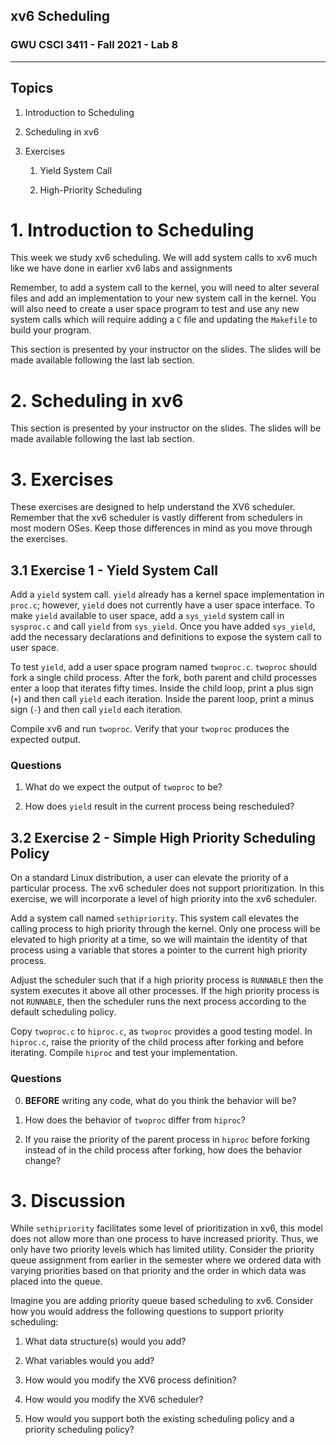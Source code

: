 ## xv6 Scheduling

### GWU CSCI 3411 - Fall 2021 - Lab 8

---

## Topics

1.  Introduction to Scheduling

2.  Scheduling in xv6

3.  Exercises

    1. Yield System Call

    2. High-Priority Scheduling

# 1. Introduction to Scheduling

This week we study xv6 scheduling. We will add system calls to xv6 much like we have done in earlier xv6 labs and assignments

Remember, to add a system call to the kernel, you will need to alter several files and add an implementation to your new system call in the kernel. You will also need to create a user space program to test and use any new system calls which will require adding a `C` file and updating the `Makefile` to build your program.

This section is presented by your instructor on the slides. The slides will be made available following the last lab section.

# 2. Scheduling in xv6

This section is presented by your instructor on the slides. The slides will be made available following the last lab section.

# 3. Exercises

These exercises are designed to help understand the XV6 scheduler. Remember that the xv6 scheduler is vastly different from schedulers in most modern OSes. Keep those differences in mind as you move through the exercises.

## 3.1 Exercise 1 - Yield System Call

Add a `yield` system call. `yield` already has a kernel space implementation in `proc.c`; however, `yield` does not currently have a user space interface. To make `yield` available to user space, add a `sys_yield` system call in `sysproc.c` and call `yield` from `sys_yield`. Once you have added `sys_yield`, add the necessary declarations and definitions to expose the system call to user space.

To test `yield`, add a user space program named `twoproc.c`. `twoproc` should fork a single child process. After the fork, both parent and child processes enter a loop that iterates fifty times. Inside the child loop, print a plus sign (`+`) and then call `yield` each iteration. Inside the parent loop, print a minus sign (`-`) and then call `yield` each iteration. 

Compile xv6 and run `twoproc`. Verify that your `twoproc` produces the expected output.

### Questions

1.  What do we expect the output of `twoproc` to be?

2.  How does `yield` result in the current process being rescheduled?

## 3.2 Exercise 2 - Simple High Priority Scheduling Policy

On a standard Linux distribution, a user can elevate the priority of a particular process. The xv6 scheduler does not support prioritization. In this exercise, we will incorporate a level of high priority into the xv6 scheduler.

Add a system call named `sethipriority`. This system call elevates the calling process to high priority through the kernel. Only one process will be elevated to high priority at a time, so we will maintain the identity of that process using a variable that stores a pointer to the current high priority process.

Adjust the scheduler such that if a high priority process is `RUNNABLE` then the system executes it above all other processes. If the high priority process is not `RUNNABLE`, then the scheduler runs the next process according to the default scheduling policy.

Copy `twoproc.c` to `hiproc.c`, as `twoproc` provides a good testing model. In `hiproc.c`, raise the priority of the child process after forking and before iterating. Compile `hiproc` and test your implementation.

### Questions

0.  **BEFORE** writing any code, what do you think the behavior will be?

1.  How does the behavior of `twoproc` differ from `hiproc`?

2.  If you raise the priority of the parent process in `hiproc` before forking instead of in the child process after forking, how does the behavior change?

# 3. Discussion

While `sethipriority` facilitates some level of prioritization in xv6, this model does not allow more than one process to have increased priority. Thus, we only have two priority levels which has limited utility. Consider the priority queue assignment from earlier in the semester where we ordered data with varying priorities based on that priority and the order in which data was placed into the queue.

Imagine you are adding priority queue based scheduling to xv6. Consider how you would address the following questions to support priority scheduling:

1.  What data structure(s) would you add?

2.  What variables would you add?

3.  How would you modify the XV6 process definition?

4.  How would you modify the XV6 scheduler?

5.  How would you support both the existing scheduling policy and a priority scheduling policy?